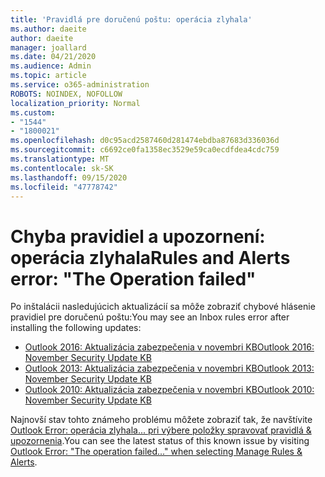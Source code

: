```yaml
---
title: 'Pravidlá pre doručenú poštu: operácia zlyhala'
ms.author: daeite
author: daeite
manager: joallard
ms.date: 04/21/2020
ms.audience: Admin
ms.topic: article
ms.service: o365-administration
ROBOTS: NOINDEX, NOFOLLOW
localization_priority: Normal
ms.custom:
- "1544"
- "1800021"
ms.openlocfilehash: d0c95acd2587460d281474ebdba87683d336036d
ms.sourcegitcommit: c6692ce0fa1358ec3529e59ca0ecdfdea4cdc759
ms.translationtype: MT
ms.contentlocale: sk-SK
ms.lasthandoff: 09/15/2020
ms.locfileid: "47778742"
---
```

# <a name="rules-and-alerts-error-the-operation-failed"></a><span data-ttu-id="e71e4-102">Chyba pravidiel a upozornení: operácia zlyhala</span><span class="sxs-lookup"><span data-stu-id="e71e4-102">Rules and Alerts error: "The Operation failed"</span></span>

<span data-ttu-id="e71e4-103">Po inštalácii nasledujúcich aktualizácií sa môže zobraziť chybové hlásenie pravidiel pre doručenú poštu:</span><span class="sxs-lookup"><span data-stu-id="e71e4-103">You may see an Inbox rules error after installing the following updates:</span></span>

- [<span data-ttu-id="e71e4-104">Outlook 2016: Aktualizácia zabezpečenia v novembri KB</span><span class="sxs-lookup"><span data-stu-id="e71e4-104">Outlook 2016: November Security Update KB</span></span>](https://support.microsoft.com/help/4461506)
- [<span data-ttu-id="e71e4-105">Outlook 2013: Aktualizácia zabezpečenia v novembri KB</span><span class="sxs-lookup"><span data-stu-id="e71e4-105">Outlook 2013: November Security Update KB</span></span>](https://support.microsoft.com/help/4461486)
- [<span data-ttu-id="e71e4-106">Outlook 2010: Aktualizácia zabezpečenia v novembri KB</span><span class="sxs-lookup"><span data-stu-id="e71e4-106">Outlook 2010: November Security Update KB</span></span>](https://support.microsoft.com/help/4461585)

<span data-ttu-id="e71e4-107">Najnovší stav tohto známeho problému môžete zobraziť tak, že navštívite [Outlook Error: operácia zlyhala... pri výbere položky spravovať pravidlá & upozornenia](https://support.office.com/article/Outlook-Error-The-operation-failed-when-selecting-Manage-Rules-Alerts-64b6ff77-98c2-4564-9cbf-25bd8e17fb8b%20).</span><span class="sxs-lookup"><span data-stu-id="e71e4-107">You can see the latest status of this known issue by visiting [Outlook Error: "The operation failed..." when selecting Manage Rules & Alerts](https://support.office.com/article/Outlook-Error-The-operation-failed-when-selecting-Manage-Rules-Alerts-64b6ff77-98c2-4564-9cbf-25bd8e17fb8b%20).</span></span>